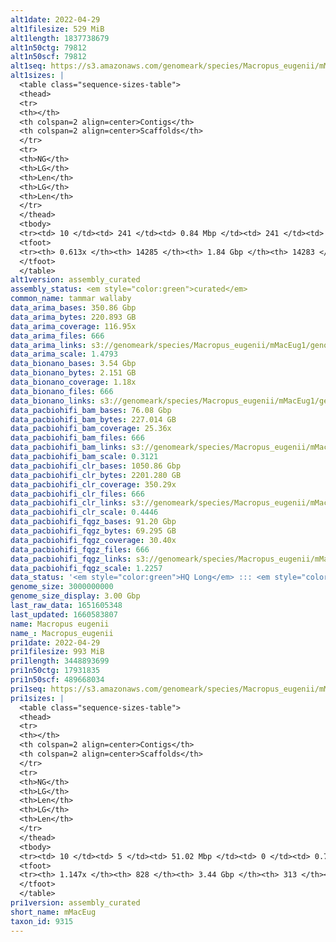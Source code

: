 ```yaml
---
alt1date: 2022-04-29
alt1filesize: 529 MiB
alt1length: 1837738679
alt1n50ctg: 79812
alt1n50scf: 79812
alt1seq: https://s3.amazonaws.com/genomeark/species/Macropus_eugenii/mMacEug1/assembly_curated/mMacEug1.alt.cur.20220429.fasta.gz
alt1sizes: |
  <table class="sequence-sizes-table">
  <thead>
  <tr>
  <th></th>
  <th colspan=2 align=center>Contigs</th>
  <th colspan=2 align=center>Scaffolds</th>
  </tr>
  <tr>
  <th>NG</th>
  <th>LG</th>
  <th>Len</th>
  <th>LG</th>
  <th>Len</th>
  </tr>
  </thead>
  <tbody>
  <tr><td> 10 </td><td> 241 </td><td> 0.84 Mbp </td><td> 241 </td><td> 0.84 Mbp </td></tr>  <tr><td> 20 </td><td> 689 </td><td> 0.55 Mbp </td><td> 689 </td><td> 0.55 Mbp </td></tr>  <tr><td> 30 </td><td> 1363 </td><td> 366.05 Kbp </td><td> 1363 </td><td> 366.05 Kbp </td></tr>  <tr><td> 40 </td><td> 2424 </td><td> 215.27 Kbp </td><td> 2424 </td><td> 215.27 Kbp </td></tr>  <tr style="background-color:#cccccc;"><td> 50 </td><td> 4676 </td><td> 79.81 Kbp </td><td> 4676 </td><td> 79.81 Kbp </td></tr>  <tr><td> 60 </td><td> 12266 </td><td> 23.38 Kbp </td><td> 12266 </td><td> 23.38 Kbp </td></tr>  <tr><td> 70 </td><td> 0 </td><td>  </td><td> 0 </td><td>  </td></tr>  <tr><td> 80 </td><td> 0 </td><td>  </td><td> 0 </td><td>  </td></tr>  <tr><td> 90 </td><td> 0 </td><td>  </td><td> 0 </td><td>  </td></tr>  <tr><td> 100 </td><td> 0 </td><td>  </td><td> 0 </td><td>  </td></tr>  </tbody>
  <tfoot>
  <tr><th> 0.613x </th><th> 14285 </th><th> 1.84 Gbp </th><th> 14283 </th><th> 1.84 Gbp </th></tr>
  </tfoot>
  </table>
alt1version: assembly_curated
assembly_status: <em style="color:green">curated</em>
common_name: tammar wallaby
data_arima_bases: 350.86 Gbp
data_arima_bytes: 220.893 GB
data_arima_coverage: 116.95x
data_arima_files: 666
data_arima_links: s3://genomeark/species/Macropus_eugenii/mMacEug1/genomic_data/arima/<br>
data_arima_scale: 1.4793
data_bionano_bases: 3.54 Gbp
data_bionano_bytes: 2.151 GB
data_bionano_coverage: 1.18x
data_bionano_files: 666
data_bionano_links: s3://genomeark/species/Macropus_eugenii/mMacEug1/genomic_data/bionano/<br>
data_pacbiohifi_bam_bases: 76.08 Gbp
data_pacbiohifi_bam_bytes: 227.014 GB
data_pacbiohifi_bam_coverage: 25.36x
data_pacbiohifi_bam_files: 666
data_pacbiohifi_bam_links: s3://genomeark/species/Macropus_eugenii/mMacEug1/genomic_data/pacbio_hifi/<br>
data_pacbiohifi_bam_scale: 0.3121
data_pacbiohifi_clr_bases: 1050.86 Gbp
data_pacbiohifi_clr_bytes: 2201.280 GB
data_pacbiohifi_clr_coverage: 350.29x
data_pacbiohifi_clr_files: 666
data_pacbiohifi_clr_links: s3://genomeark/species/Macropus_eugenii/mMacEug1/genomic_data/pacbio_hifi/<br>
data_pacbiohifi_clr_scale: 0.4446
data_pacbiohifi_fqgz_bases: 91.20 Gbp
data_pacbiohifi_fqgz_bytes: 69.295 GB
data_pacbiohifi_fqgz_coverage: 30.40x
data_pacbiohifi_fqgz_files: 666
data_pacbiohifi_fqgz_links: s3://genomeark/species/Macropus_eugenii/mMacEug1/genomic_data/pacbio_hifi/<br>
data_pacbiohifi_fqgz_scale: 1.2257
data_status: '<em style="color:green">HQ Long</em> ::: <em style="color:red">Long</em> ::: <em style="color:green">Short</em> ::: <em style="color:green">Phasing</em> ::: <em style="color:green">Scaffolding</em>'
genome_size: 3000000000
genome_size_display: 3.00 Gbp
last_raw_data: 1651605348
last_updated: 1660583807
name: Macropus eugenii
name_: Macropus_eugenii
pri1date: 2022-04-29
pri1filesize: 993 MiB
pri1length: 3448893699
pri1n50ctg: 17931835
pri1n50scf: 489668034
pri1seq: https://s3.amazonaws.com/genomeark/species/Macropus_eugenii/mMacEug1/assembly_curated/mMacEug1.pri.cur.20220429.fasta.gz
pri1sizes: |
  <table class="sequence-sizes-table">
  <thead>
  <tr>
  <th></th>
  <th colspan=2 align=center>Contigs</th>
  <th colspan=2 align=center>Scaffolds</th>
  </tr>
  <tr>
  <th>NG</th>
  <th>LG</th>
  <th>Len</th>
  <th>LG</th>
  <th>Len</th>
  </tr>
  </thead>
  <tbody>
  <tr><td> 10 </td><td> 5 </td><td> 51.02 Mbp </td><td> 0 </td><td> 0.76 Gbp </td></tr>  <tr><td> 20 </td><td> 11 </td><td> 42.35 Mbp </td><td> 0 </td><td> 0.76 Gbp </td></tr>  <tr><td> 30 </td><td> 20 </td><td> 30.09 Mbp </td><td> 1 </td><td> 0.54 Gbp </td></tr>  <tr><td> 40 </td><td> 31 </td><td> 23.17 Mbp </td><td> 1 </td><td> 0.54 Gbp </td></tr>  <tr style="background-color:#cccccc;"><td> 50 </td><td> 46 </td><td style="background-color:#88ff88;"> 17.93 Mbp </td><td> 2 </td><td style="background-color:#88ff88;"> 489.67 Mbp </td></tr>  <tr><td> 60 </td><td> 64 </td><td> 14.55 Mbp </td><td> 3 </td><td> 478.17 Mbp </td></tr>  <tr><td> 70 </td><td> 87 </td><td> 12.09 Mbp </td><td> 3 </td><td> 478.17 Mbp </td></tr>  <tr><td> 80 </td><td> 116 </td><td> 8.89 Mbp </td><td> 4 </td><td> 461.86 Mbp </td></tr>  <tr><td> 90 </td><td> 156 </td><td> 6.47 Mbp </td><td> 4 </td><td> 461.86 Mbp </td></tr>  <tr><td> 100 </td><td> 211 </td><td> 4.48 Mbp </td><td> 5 </td><td> 389.61 Mbp </td></tr>  </tbody>
  <tfoot>
  <tr><th> 1.147x </th><th> 828 </th><th> 3.44 Gbp </th><th> 313 </th><th> 3.45 Gbp </th></tr>
  </tfoot>
  </table>
pri1version: assembly_curated
short_name: mMacEug
taxon_id: 9315
---
```

